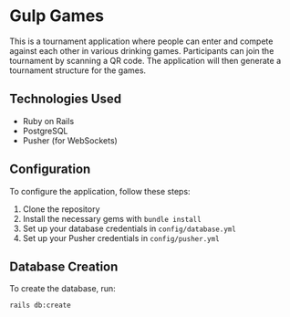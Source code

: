 # Gulp Games

This is a tournament application where people can enter and compete against each other in various drinking games. Participants can join the tournament by scanning a QR code. The application will then generate a tournament structure for the games.

## Technologies Used

* Ruby on Rails
* PostgreSQL
* Pusher (for WebSockets)

## Configuration

To configure the application, follow these steps:

1. Clone the repository
2. Install the necessary gems with `bundle install`
3. Set up your database credentials in `config/database.yml`
4. Set up your Pusher credentials in `config/pusher.yml`

## Database Creation

To create the database, run:

```bash
rails db:create
